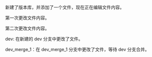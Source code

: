 新建了版本库，并添加了一个文件，现在正在编辑文件内容。

第一次更改文件内容。

第二次更改文件内容。

dev: 在新建的 dev 分支中更改了文件。

dev_merge_1：在 dev_merge_1 分支中更改了文件，等待 dev 分支合并。
